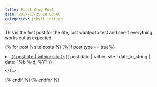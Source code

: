 ```yaml
---
title: First Blog Post
date: 2017-03-25 18:03:00
categories: jekyll testing
---
```


This is the first post for the site, just wanted to test and see if everything works out as expected.

{% for post in site.posts %}
  {% if post.type == true%}
    <li>
        <a href="{{ site.baseurl | within: site}}{{ | within: site}}">
          {{ post.title | within: site }}
        </a>
        <time class="pull-right post-list">
          {{ post.date | within: site | date_to_string | date: "%b %-d, %Y"  }} 
        </time>

    </li>
  {% endif %}
{% endfor %}
